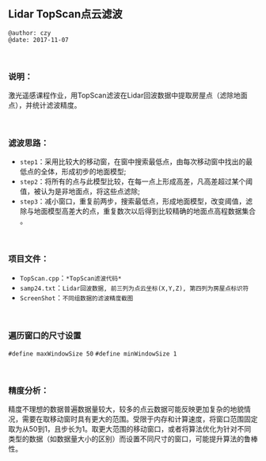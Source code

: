 ## Lidar TopScan点云滤波
```
@author: czy
@date: 2017-11-07
```
&nbsp;

### 说明：
激光遥感课程作业，用TopScan滤波在Lidar回波数据中提取房屋点（滤除地面点），并统计滤波精度。

&nbsp;

### 滤波思路：
- `step1`：采用比较大的移动窗，在窗中搜索最低点，由每次移动窗中找出的最低点的全体，形成初步的地面模型;
- `step2`：将所有的点与此模型比较，在每一点上形成高差，凡高差超过某个阈值，被认为是非地面点，将这些点滤除;
- `step3`：减小窗口，重复前两步，搜索最低点，形成地面模型，改变阈值，滤除与地面模型高差大的点，重复数次以后得到比较精确的地面点高程数据集合 。 

&nbsp;

### 项目文件：
- `TopScan.cpp`：`*TopScan滤波代码*`
- `samp24.txt`：`Lidar回波数据, 前三列为点云坐标(X,Y,Z), 第四列为房屋点标识符`
- `ScreenShot`：`不同组数据的滤波精度截图`

&nbsp;

### 遍历窗口的尺寸设置
`#define maxWindowSize 50`
`#define minWindowSize 1` 

&nbsp;

### 精度分析：
精度不理想的数据普遍数据量较大，较多的点云数据可能反映更加复杂的地貌情况，需要在取移动窗时具有更大的范围。受限于内存和计算速度，将窗口范围固定取为从50到1，且步长为1。取更大范围的移动窗口，或者将算法优化为针对不同类型的数据（如数据量大小的区别）而设置不同尺寸的窗口，可能提升算法的鲁棒性。 


